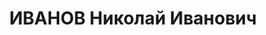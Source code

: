 ---
title: ИВАНОВ Николай Иванович
description: "40 лет (в 1934), русский, химик, обр.:3-х классное городское училище,\
  \ п/п. — самообразование\nсекретарь Сахалинского обкома ВКП(б), г. Александровск-на-Сах.\n\
  \  член ВКП(б) с IV.1917 г., делегат XVII съезда ВКП(б) от Дальне-Восточного края\n\
  Участие в гражданской войне: 1917-1920 г. 2,5 г."
---